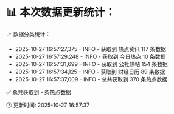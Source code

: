 📊 本次数据更新统计：
==========================

📈 数据分类统计：
- 2025-10-27 16:57:27,375 - INFO - 获取到 热点资讯 117 条数据
- 2025-10-27 16:57:29,248 - INFO - 获取到 今日热点 10 条数据
- 2025-10-27 16:57:31,699 - INFO - 获取到 公社热帖 154 条数据
- 2025-10-27 16:57:34,125 - INFO - 获取到 财经日历 89 条数据
- 2025-10-27 16:57:37,009 - INFO - 总共获取到 370 条热点数据

✅ 总共获取到 - 条热点数据

🕐 更新时间: 2025-10-27 16:57:37
